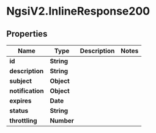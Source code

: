 # NgsiV2.InlineResponse200

## Properties
Name | Type | Description | Notes
------------ | ------------- | ------------- | -------------
**id** | **String** |  | 
**description** | **String** |  | 
**subject** | **Object** |  | 
**notification** | **Object** |  | 
**expires** | **Date** |  | 
**status** | **String** |  | 
**throttling** | **Number** |  | 


